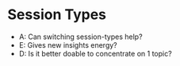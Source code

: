 # Session Types #
* A: Can switching session-types help?
* E: Gives new insights energy?
* D: Is it better doable to concentrate on 1 topic?
